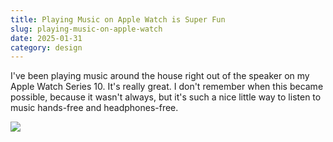 ```yaml
---
title: Playing Music on Apple Watch is Super Fun
slug: playing-music-on-apple-watch
date: 2025-01-31
category: design
---
```


I've been playing music around the house right out of the speaker on my Apple Watch Series 10. It's really great. I don't remember when this became possible, because it wasn't always, but it's such a nice little way to listen to music hands-free and headphones-free.

![](https://assets.sahandnayebaziz.org/apple-watch-music.jpg)